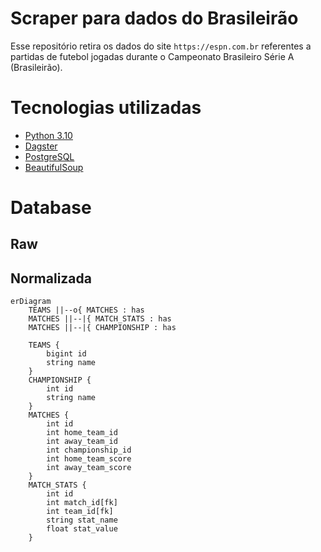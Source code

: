 # Scraper para dados do Brasileirão

Esse repositório retira os dados do site `https://espn.com.br` referentes a partidas de futebol jogadas durante o Campeonato Brasileiro Série A (Brasileirão).


# Tecnologias utilizadas
- [Python 3.10](https://www.python.org/)
- [Dagster](https://dagster.io/)
- [PostgreSQL](https://www.postgresql.org/)
- [BeautifulSoup](https://www.crummy.com/software/BeautifulSoup/)

# Database

## Raw


## Normalizada
```mermaid
erDiagram
    TEAMS ||--o{ MATCHES : has
    MATCHES ||--|{ MATCH_STATS : has
    MATCHES ||--|{ CHAMPIONSHIP : has

    TEAMS {
        bigint id
        string name
    }
    CHAMPIONSHIP {
        int id
        string name
    }
    MATCHES {
        int id
        int home_team_id
        int away_team_id
        int championship_id
        int home_team_score
        int away_team_score
    }
    MATCH_STATS {
        int id
        int match_id[fk]
        int team_id[fk]
        string stat_name
        float stat_value
    }
```
